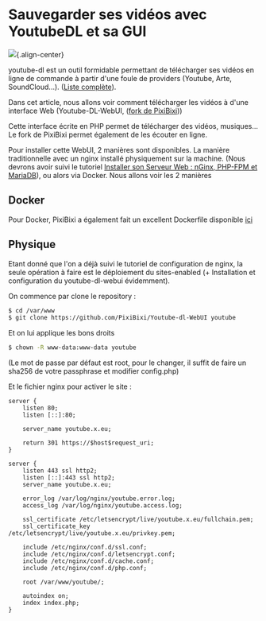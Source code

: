 # Sauvegarder ses vidéos avec YoutubeDL et sa GUI

![](/youtubedlwebui_main.png){.align-center}

youtube-dl est un outil formidable permettant de télécharger ses vidéos
en ligne de commande à partir d'une foule de providers (Youtube, Arte,
SoundCloud...). ([Liste
complète](https://rg3.github.io/youtube-dl/supportedsites.html)).

Dans cet article, nous allons voir comment télécharger les vidéos à
d'une interface Web (Youtube-DL-WebUI, ([fork de
PixiBixi](https://github.com/PixiBixi/Youtube-dl-WebUI)))

Cette interface écrite en PHP permet de télécharger des vidéos,
musiques... Le fork de PixiBixi permet également de les écouter en
ligne.

Pour installer cette WebUI, 2 manières sont disponibles. La manière
traditionnelle avec un nginx installé physiquement sur la machine. (Nous
devrons avoir suivi le tutoriel [Installer son Serveur Web : nGinx,
PHP-FPM et MariaDB](/linux/hosting/lemp/installation)), ou alors via
Docker. Nous allons voir les 2 manières

## Docker

Pour Docker, PixiBixi a également fait un excellent Dockerfile
disponible
[ici](https://hub.docker.com/r/bixidock/youtubedl-webui/~/dockerfile/)

## Physique

Etant donné que l'on a déjà suivi le tutoriel de configuration de
nginx, la seule opération à faire est le déploiement du sites-enabled (+
Installation et configuration du youtube-dl-webui évidemment).

On commence par clone le repository :

``` bash
$ cd /var/www
$ git clone https://github.com/PixiBixi/Youtube-dl-WebUI youtube
```

Et on lui applique les bons droits

``` bash
$ chown -R www-data:www-data youtube
```

(Le mot de passe par défaut est root, pour le changer, il suffit de
faire un sha256 de votre passphrase et modifier config.php)

Et le fichier nginx pour activer le site :

``` nginx
server {
    listen 80;
    listen [::]:80;

    server_name youtube.x.eu;

    return 301 https://$host$request_uri;
}

server {
    listen 443 ssl http2;
    listen [::]:443 ssl http2;
    server_name youtube.x.eu;

    error_log /var/log/nginx/youtube.error.log;
    access_log /var/log/nginx/youtube.access.log;

    ssl_certificate /etc/letsencrypt/live/youtube.x.eu/fullchain.pem;
    ssl_certificate_key /etc/letsencrypt/live/youtube.x.eu/privkey.pem;

    include /etc/nginx/conf.d/ssl.conf;
    include /etc/nginx/conf.d/letsencrypt.conf;
    include /etc/nginx/conf.d/cache.conf;
    include /etc/nginx/conf.d/php.conf;

    root /var/www/youtube/;

    autoindex on;
    index index.php;
}
```
